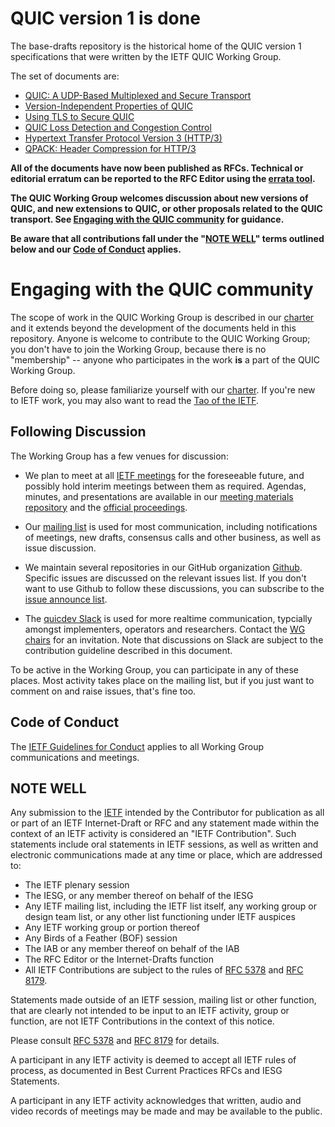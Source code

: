 # QUIC version 1 is done

The base-drafts repository is the historical home of the QUIC version 1
specifications that were written by the IETF QUIC Working Group.

The set of documents are:

* [QUIC: A UDP-Based Multiplexed and Secure Transport](https://tools.ietf.org/html/draft-ietf-quic-transport)
* [Version-Independent Properties of QUIC](https://tools.ietf.org/html/draft-ietf-quic-invariants)
* [Using TLS to Secure QUIC](https://tools.ietf.org/html/draft-ietf-quic-tls)
* [QUIC Loss Detection and Congestion Control](https://tools.ietf.org/html/draft-ietf-quic-recovery)
* [Hypertext Transfer Protocol Version 3 (HTTP/3)](https://tools.ietf.org/html/draft-ietf-quic-http)
* [QPACK: Header Compression for HTTP/3](https://tools.ietf.org/html/draft-ietf-quic-qpack)


**All of the documents have now been published as RFCs. Technical or editorial
erratum can be reported to the RFC Editor using the [errata
tool](https://www.rfc-editor.org/errata.php).**

**The QUIC Working Group welcomes discussion about new versions of QUIC, and new
extensions to QUIC, or other proposals related to the QUIC transport. See
[Engaging with the QUIC community](#engaging-with-the-quic-community) for
guidance.**

**Be aware that all contributions fall under the "[NOTE WELL](#note-well)" terms
outlined below and our [Code of Conduct](#code-of-conduct) applies.**

# Engaging with the QUIC community

The scope of work in the QUIC Working Group is described in our
[charter](https://datatracker.ietf.org/wg/quic/about/) and it extends beyond the
development of the documents held in this repository. Anyone is welcome to
contribute to the QUIC Working Group; you don't have to join the Working Group,
because there is no "membership" -- anyone who participates in the work **is** a
part of the QUIC Working Group.

Before doing so, please familiarize yourself with our
[charter](https://datatracker.ietf.org/wg/quic/about/). If you're new to IETF
work, you may also want to read the [Tao of the
IETF](https://www.ietf.org/tao.html).

## Following Discussion

The Working Group has a few venues for discussion:

* We plan to meet at all [IETF meetings](https://www.ietf.org/meeting/) for the
  foreseeable future, and possibly hold interim meetings between them as
  required. Agendas, minutes, and presentations are available in our [meeting
  materials repository](https://github.com/quicwg/wg-materials) and the
  [official proceedings](https://datatracker.ietf.org/wg/quic/meetings/).

* Our [mailing list](https://www.ietf.org/mailman/listinfo/quic) is used for
  most communication, including notifications of meetings, new drafts, consensus
  calls and other business, as well as issue discussion.

* We maintain several repositories in our GitHub organization
  [Github](https://github.com/quicwg/). Specific issues are discussed on the
  relevant issues list. If you don't want to use Github to follow these
  discussions, you can subscribe to the [issue announce
  list](https://www.ietf.org/mailman/listinfo/quic-issues).

* The [quicdev Slack](https://quicdev.slack.com/) is used for more realtime
  communication, typcially amongst implementers, operators and researchers.
  Contact the [WG chairs](quic-chairs@ietf.org) for an invitation. Note that
  discussions on Slack are subject to the contribution guideline described in
  this document.

To be active in the Working Group, you can participate in any of these places.
Most activity takes place on the mailing list, but if you just want to comment
on and raise issues, that's fine too.

## Code of Conduct

The [IETF Guidelines for Conduct](https://tools.ietf.org/html/rfc7154) applies to all Working Group
communications and meetings.


## NOTE WELL

Any submission to the [IETF](https://www.ietf.org/) intended by the Contributor for publication as
all or part of an IETF Internet-Draft or RFC and any statement made within the context of an IETF
activity is considered an "IETF Contribution". Such statements include oral statements in IETF
sessions, as well as written and electronic communications made at any time or place, which are
addressed to:

 * The IETF plenary session
 * The IESG, or any member thereof on behalf of the IESG
 * Any IETF mailing list, including the IETF list itself, any working group
   or design team list, or any other list functioning under IETF auspices
 * Any IETF working group or portion thereof
 * Any Birds of a Feather (BOF) session
 * The IAB or any member thereof on behalf of the IAB
 * The RFC Editor or the Internet-Drafts function
 * All IETF Contributions are subject to the rules of
   [RFC 5378](https://tools.ietf.org/html/rfc5378) and
   [RFC 8179](https://tools.ietf.org/html/rfc8179).

Statements made outside of an IETF session, mailing list or other function, that are clearly not
intended to be input to an IETF activity, group or function, are not IETF Contributions in the
context of this notice.

Please consult [RFC 5378](https://tools.ietf.org/html/rfc5378) and [RFC 8179](https://tools.ietf.org/html/rfc8179) for details.

A participant in any IETF activity is deemed to accept all IETF rules of process, as documented in
Best Current Practices RFCs and IESG Statements.

A participant in any IETF activity acknowledges that written, audio and video records of meetings
may be made and may be available to the public.

